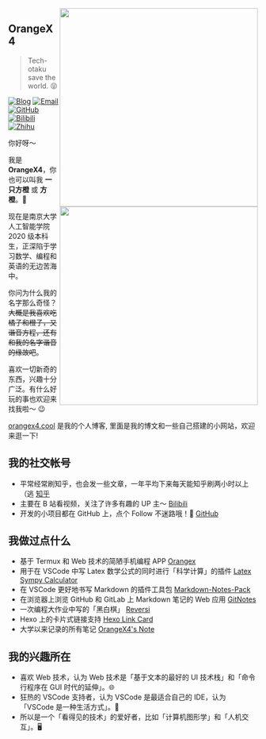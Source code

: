 ﻿<a href="#">
<img align="right" src='https://github-readme-stats.vercel.app/api?username=OrangeX4&show_icons=true' width="400px" />
</a>

## OrangeX4


> Tech-otaku save the world. 😝

[![Blog](https://img.shields.io/badge/-https://orangex4.cool-0e83cd?style=flat-square&logo=Blogger&logoColor=fff)](https://orangex4.cool)
[![Email](https://img.shields.io/badge/-318483724@qq.com-911318?style=flat-square&logo=Mail.RU&logoColor=white&labelColor=c14438)](mailto:318483724_at_qq.com)
[![GitHub](https://img.shields.io/badge/dynamic/json?logo=github&label=GitHub+Followers&labelColor=282c34&style=flat-square&color=181717&query=%24.data.totalSubs&url=https%3A%2F%2Fapi.spencerwoo.com%2Fsubstats%2F%3Fsource%3Dgithub%26queryKey%3DOrangeX4&longCache=true)](https://github.com/OrangeX4)
[![Bilibili](https://img.shields.io/badge/dynamic/json?logo=data%3Aimage%2Fpng%3Bbase64%2CiVBORw0KGgoAAAANSUhEUgAAAGAAAABgCAYAAADimHc4AAAD7ElEQVR4nO2dW9WrMBCFK6ESkFAJSKiESqgEHCABCZWAhEpAAhL2ecik5dDc%2FpXLBDLfWnlqy0xmJ5BMQnq5CIIgCIIgCIIgCIIgCEIBAHQAemYfrgCunD6wAKAHsEKxALgx+bCQD8%2FS9tmgVqeDr1lLigDgZvDhXso+K9TyTBQRwRJ8AHjntl0Flh5QRAQK%2FmKxPeayWx2OXpBNBKiHvi34b7T2MC4pAvW6twR%2FRwkRKPizBN8CgEcuESj4Lwm+BwBjahEk+H8EwJRKhOaCDzW8e1JLfkUUH1NgmR3XmHffHR1l+72BSs8d7w8U+JDAnZERQMcV+CtUi7dNqFqibB4J7vtrq7xKCuAasbTMXCL4T+5aVk6+2xHUrWdhruAR6HIJcOeu2UHI8zyAe2ytWfEdWz9PVvQ8YAmIQ5dDAB9LFsMVAv8oMO2zAGrC5WNIarRiAuKR9jYEd9pY08aa6uUzIHGRdkgKd8pY0yc1WjEBAqypDYoAG0QAZkQAZkQAZkQAZk4vANQenjsSzS3I%2FwcSbXU5jQBUkRtdf4Rar90v8kSv3+I3ffCCSpk8I%2Fw+lgDkdI%2Fv2rEp2CaiWm1AsDQLlDAD+dlFXLMeAaCSeLZdaSFE5VUQNot38cKuEeBgAsSuG0flVZBmEanbXfNQAsS0fgBYIn2fIu3%2FBBMHEyBmDXlFfA8IzeHb+Ems4WAChKykrVA9ZfsQTL57jXzRg4A5wC%2FA8N4ADiZAZwm2XjW75Qh2KOTfA0p4kygPw28OJcCVgn3nDnYo2EwEYRgGH0qAMyICMCMCMCMCMCMCMCMCMCMCfP3qwHDOQ4AAUekTk8FaBRihJnZdYbvtCGC7LvmkM63GjVDINPFrQgCq5ETXfmMzI90FXzPvfqt7x4rEu%2FZaEcCUxFvgz2zO+BUn6UkoaEEAsptiMSX5e8FoRYCN7cVgb4Vq7U%2FH50Pq4JNP7Qiw8UFnJwcK+tXy+Wj6PLEvPgHSHv5UgwA1IQIwwyFAyLJin9RoxYgAzAQIkPwNmf26busC+OIx5TDqo5nDT+F%2FSS%2F9CYzwb+No49zNy2evkYv0LywGGAXUvp6eSneycqOic0w20k7CNgKE7jJunSGLACTCxF27ylmQc98T5MQUH49swd+I0HPXslLKnT0N+wnkrTKi9JZL%2FL9i1SorMmdeQ4TQQ7OFMxIMzGD45w8nUL1im7efENZLJpgPSw0pfz0cdt4U3230Td%2FTvx2R6d2FrHhEWLkq5PELOMsRPHCPnAZGv1xJteL7jbJiaW3sB2nDvPC%2FosSYvjRQz4cJ6n7KO3rYQL7M+L6nVtfDVRAEQRAEQRAEQRAEIZ5%2FSAXmdfXaoQsAAAAASUVORK5CYII%3D&label=Bilibili+Fans&labelColor=FE7398&color=FE93a8&query=%24.data.totalSubs&url=https%3A%2F%2Fapi.spencerwoo.com%2Fsubstats%2F%3Fsource%3Dbilibili%26queryKey%3D15329464&longCache=true&style=flat-square)](https://space.bilibili.com/15329464)
[![Zhihu](https://img.shields.io/badge/dynamic/json?label=%E7%9F%A5%E4%B9%8E%E5%85%B3%E6%B3%A8&labelColor=0084ff&color=0099ff&query=%24.data.totalSubs&url=https%3A%2F%2Fapi.spencerwoo.com%2Fsubstats%2F%3Fsource%3Dzhihu%26queryKey%3Dxia-chong-yu-bing-34-67&longCache=true&style=flat-square)](https://www.zhihu.com/people/xia-chong-yu-bing-34-67)

<a href="#">
<img align="right" src='https://github-readme-stats.vercel.app/api/top-langs/?username=OrangeX4&layout=compact&hide=html,java' width="400px" />
</a>

你好呀～

我是 **OrangeX4**，你也可以叫我 **一只方橙** 或 **方橙**。🍊

现在是南京大学人工智能学院 2020 级本科生，正深陷于学习数学、编程和英语的无边苦海中。

你问为什么我的名字那么奇怪？ ~~大概是我喜欢吃橘子和橙子，又谐音方程，还有和我的名字谐音的缘故吧~~。

喜欢一切新奇的东西，兴趣十分广泛。有什么好玩的事也欢迎来找我啦～ 😉

[orangex4.cool](https://orangex4.cool) 是我的个人博客, 里面是我的博文和一些自己搭建的小网站，欢迎来逛一下!

## 我的社交帐号

- 平常经常刷知乎，也会发一些文章，一年平均下来每天能知乎刷两小时以上（逃 [知乎](https://www.zhihu.com/people/xia-chong-yu-bing-34-67)
- 主要在 B 站看视频，关注了许多有趣的 UP 主～ [Bilibili](https://space.bilibili.com/15329464)
- 开发的小项目都在 GitHub 上，点个 Follow 不迷路哦！👀 [GitHub](https://github.com/OrangeX4)

## 我做过点什么

- 基于 Termux 和 Web 技术的简陋手机编程 APP [Orangex](https://github.com/OrangeX4/Orangex-Mobile)
- 用于在 VSCode 中写 Latex 数学公式的同时进行「科学计算」的插件 [Latex Sympy Calculator](https://github.com/OrangeX4/Latex-Sympy-Calculator)
- 在 VSCode 更好地书写 Markdown 的插件工具包 [Markdown-Notes-Pack](https://marketplace.visualstudio.com/items?itemName=OrangeX4.markdown-notes-pack)
- 在浏览器上浏览 GitHub 和 GitLab 上 Markdown 笔记的 Web 应用 [GitNotes](https://github.com/OrangeX4/GitNotes)
- 一次编程大作业中写的「黑白棋」 [Reversi](http://1.15.246.22/)
- Hexo 上的卡片式链接支持 [Hexo Link Card](https://github.com/OrangeX4/hexo-link-card)
- 大学以来记录的所有笔记 [OrangeX4's Note](https://notes.orangex4.cool/?git=gitlab)

## 我的兴趣所在

- 喜欢 Web 技术，认为 Web 技术是「基于文本的最好的 UI 技术栈」和「命令行程序在 GUI 时代的延伸」。🌐
- 狂热的 VSCode 支持者，认为 VSCode 是最适合自己的 IDE，认为「VSCode 是一种生活方式」。📝
- 所以是一个「看得见的技术」的爱好者，比如「计算机图形学」和「人机交互」。🖥️
